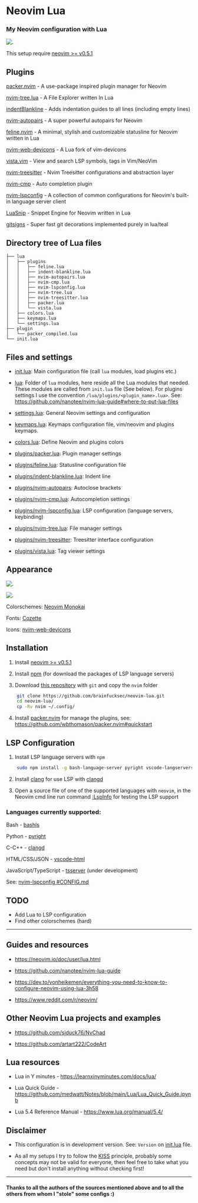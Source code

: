 # Neovim Lua

### My Neovim configuration with Lua

![.](img/1-init.lua.png)

This setup require [neovim >= v0.5.1](https://github.com/neovim/neovim/releases/tag/v0.5.1)

## Plugins

[packer.nvim](https://github.com/wbthomason/packer.nvim) -  A use-package inspired plugin manager for Neovim

[nvim-tree.lua](https://github.com/kyazdani42/nvim-tree.lua) - A File Explorer written In Lua

[indentBlankline](https://github.com/lukas-reineke/indent-blankline.nvim) - Adds indentation guides to all lines (including empty lines)

[nvim-autopairs](https://github.com/windwp/nvim-autopairs) - A super powerful autopairs for Neovim

[feline.nvim](https://github.com/Famiu/feline.nvim) - A minimal, stylish and customizable statusline for Neovim written in Lua

[nvim-web-devicons](https://github.com/kyazdani42/nvim-web-devicons) - A Lua fork of vim-devicons

[vista.vim](https://github.com/liuchengxu/vista.vim) - View and search LSP symbols, tags in Vim/NeoVim

[nvim-treesitter](https://github.com/nvim-treesitter/nvim-treesitter) - Nvim Treesitter configurations and abstraction layer

[nvim-cmp](https://github.com/hrsh7th/nvim-cmp) - Auto completion plugin

[nvim-lspconfig](https://github.com/neovim/nvim-lspconfig) - A collection of common configurations for Neovim's built-in language server client

[LuaSnip](https://github.com/L3MON4D3/LuaSnip) - Snippet Engine for Neovim written in Lua

[gitsigns](https://github.com/lewis6991/gitsigns.nvim) - Super fast git decorations implemented purely in lua/teal

## Directory tree of Lua files

```
├── lua
│   ├── plugins
│   │   ├── feline.lua
│   │   ├── indent-blankline.lua
│   │   ├── nvim-autopairs.lua
│   │   ├── nvim-cmp.lua
│   │   ├── nvim-lspconfig.lua
│   │   ├── nvim-tree.lua
│   │   ├── nvim-treesitter.lua
│   │   ├── packer.lua
│   │   └── vista.lua
│   ├── colors.lua
│   ├── keymaps.lua
│   └── settings.lua
├── plugin
│   └── packer_compiled.lua
└── init.lua
```

## Files and settings

* [init.lua](nvim/init.lua): Main configuration file (call `lua` modules, load plugins etc.)

* [lua](nvim/lua): Folder of `lua` modules, here reside all the Lua modules that needed. These modules are called from `init.lua` file (See below).  For plugins settings I use the convention `/lua/plugins/<plugin_name>.lua>`.  See: https://github.com/nanotee/nvim-lua-guide#where-to-put-lua-files

* [settings.lua](nvim/lua/settings.lua): General Neovim settings and configuration

* [keymaps.lua](nvim/lua/keymaps.lua): Keymaps configuration file, vim/neovim and plugins keymaps.

* [colors.lua](nvim/img/colors.lua): Define Neovim and plugins colors

* [plugins/packer.lua](nvim/lua/plugins/packer.lua): Plugin manager settings

* [plugins/feline.lua](nvim/lua/plugins/feline.lua): Statusline configuration file

* [plugins/indent-blankline.lua](nvim/lua/plugins/indent-blankline.lua): Indent line

* [plugins/nvim-autopairs](nvim/lua/plugins/nvim-autopairs.lua): Autoclose brackets

* [plugins/nvim-cmp.lua](nvim/lua/plugins/nvim-cmp.lua): Autocompletion settings

* [plugins/nvim-lspconfig.lua](nvim/lua/plugins/nvim-lspconfig.lua): LSP configuration (language servers, keybinding)

* [plugins/nvim-tree.lua](nvim/lua/plugins/nvim-tree.lua): File manager settings

* [plugins/nvim-treesitter](nvim/lua/plugins/nvim-treesitter): Treesitter interface configuration

* [plugins/vista.lua](nvim/lua/plugins/vista.lua): Tag viewer settings

## Appearance

![.](img/2-ccode.png)

![.](img/3-bash.png)

Colorschemes: [Neovim Monokai](https://github.com/tanvirtin/monokai.nvim)

Fonts: [Cozette](https://github.com/slavfox/Cozette)

Icons: [nvim-web-devicons](https://github.com/kyazdani42/nvim-web-devicons)

## Installation

1. Install [neovim >= v0.5.1](https://github.com/neovim/neovim/releases/tag/v0.5.0)

2. Install [npm](https://github.com/npm/cli) (for download the packages of LSP language servers)

3. Download [this repository](https://github.com/brainfucksec/neovim-lua) with `git` and copy the `nvim` folder
```bash
    git clone https://github.com/brainfucksec/neovim-lua.git
    cd neovim-lua/
    cp -Rv nvim ~/.config/
```

4. Install [packer.nvim](https://github.com/wbthomason/packer.nvim) for manage the plugins, see: https://github.com/wbthomason/packer.nvim#quickstart

## LSP Configuration

1. Install LSP language servers with `npm`
```bash
    sudo npm install -g bash-language-server pyright vscode-langservers-extracted tsserver
```

2. Install [clang](https://clangd.llvm.org/installation.html) for use LSP with [clangd](https://github.com/neovim/nvim-lspconfig/blob/master/CONFIG.md#clangd)

3. Open a source file of one of the supported languages with `neovim`, in the Neovim cmd line run command [:LspInfo](https://github.com/neovim/nvim-lspconfig#built-in-commands) for testing the LSP support

### Languages currently supported:

Bash - [bashls](https://github.com/neovim/nvim-lspconfig/blob/master/CONFIG.md#bashls)

Python - [pyright](https://github.com/neovim/nvim-lspconfig/blob/master/CONFIG.md#pyright)

C-C++ - [clangd](https://github.com/neovim/nvim-lspconfig/blob/master/CONFIG.md#clangd)

HTML/CSS/JSON - [vscode-html](https://github.com/neovim/nvim-lspconfig/blob/master/CONFIG.md#html)

JavaScript/TypeScript - [tsserver](https://github.com/typescript-language-server/typescript-language-server) (under development)


See: [nvim-lspconfig #CONFIG.md](https://github.com/neovim/nvim-lspconfig/blob/master/CONFIG.md)

## TODO

* Add Lua to LSP configuration
* Find other colorschemes (hard)

---

## Guides and resources

* https://neovim.io/doc/user/lua.html

* https://github.com/nanotee/nvim-lua-guide

* https://dev.to/vonheikemen/everything-you-need-to-know-to-configure-neovim-using-lua-3h58

* https://www.reddit.com/r/neovim/

## Other Neovim Lua projects and examples

* https://github.com/siduck76/NvChad

* https://github.com/artart222/CodeArt

## Lua resources

* Lua in Y minutes - https://learnxinyminutes.com/docs/lua/

* Lua Quick Guide - https://github.com/medwatt/Notes/blob/main/Lua/Lua_Quick_Guide.ipynb

* Lua 5.4 Reference Manual - https://www.lua.org/manual/5.4/

## Disclaimer

* This configuration is in development version.  See: `Version` on [init.lua](nvim/init.lua) file.

* As all my setups I try to follow the [KISS](https://en.wikipedia.org/wiki/KISS_principle) principle, probably some concepts may not be valid for everyone, then feel free to take what you need but don't install anything without checking first!
---

#### Thanks to all the authors of the sources mentioned above and to all the others from whom I "stole" some configs :)

